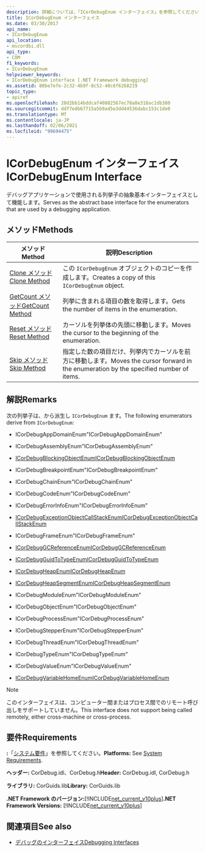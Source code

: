 ```yaml
---
description: 詳細については、「ICorDebugEnum インターフェイス」を参照してください。
title: ICorDebugEnum インターフェイス
ms.date: 03/30/2017
api_name:
- ICorDebugEnum
api_location:
- mscordbi.dll
api_type:
- COM
f1_keywords:
- ICorDebugEnum
helpviewer_keywords:
- ICorDebugEnum interface [.NET Framework debugging]
ms.assetid: 80be7efe-2c32-4b9f-8c52-40c6f6268219
topic_type:
- apiref
ms.openlocfilehash: 20d2bb14bddcaf40802567ec78a8e318ac1db380
ms.sourcegitcommit: ddf7edb67715a5b9a45e3dd44536dabc153c1de0
ms.translationtype: MT
ms.contentlocale: ja-JP
ms.lasthandoff: 02/06/2021
ms.locfileid: "99694475"
---
```

# <a name="icordebugenum-interface"></a><span data-ttu-id="9e72e-103">ICorDebugEnum インターフェイス</span><span class="sxs-lookup"><span data-stu-id="9e72e-103">ICorDebugEnum Interface</span></span>

<span data-ttu-id="9e72e-104">デバッグアプリケーションで使用される列挙子の抽象基本インターフェイスとして機能します。</span><span class="sxs-lookup"><span data-stu-id="9e72e-104">Serves as the abstract base interface for the enumerators that are used by a debugging application.</span></span>  
  
## <a name="methods"></a><span data-ttu-id="9e72e-105">メソッド</span><span class="sxs-lookup"><span data-stu-id="9e72e-105">Methods</span></span>  
  
|<span data-ttu-id="9e72e-106">メソッド</span><span class="sxs-lookup"><span data-stu-id="9e72e-106">Method</span></span>|<span data-ttu-id="9e72e-107">説明</span><span class="sxs-lookup"><span data-stu-id="9e72e-107">Description</span></span>|  
|------------|-----------------|  
|[<span data-ttu-id="9e72e-108">Clone メソッド</span><span class="sxs-lookup"><span data-stu-id="9e72e-108">Clone Method</span></span>](icordebugenum-clone-method.md)|<span data-ttu-id="9e72e-109">この `ICorDebugEnum` オブジェクトのコピーを作成します。</span><span class="sxs-lookup"><span data-stu-id="9e72e-109">Creates a copy of this `ICorDebugEnum` object.</span></span>|  
|[<span data-ttu-id="9e72e-110">GetCount メソッド</span><span class="sxs-lookup"><span data-stu-id="9e72e-110">GetCount Method</span></span>](icordebugenum-getcount-method.md)|<span data-ttu-id="9e72e-111">列挙に含まれる項目の数を取得します。</span><span class="sxs-lookup"><span data-stu-id="9e72e-111">Gets the number of items in the enumeration.</span></span>|  
|[<span data-ttu-id="9e72e-112">Reset メソッド</span><span class="sxs-lookup"><span data-stu-id="9e72e-112">Reset Method</span></span>](icordebugenum-reset-method.md)|<span data-ttu-id="9e72e-113">カーソルを列挙体の先頭に移動します。</span><span class="sxs-lookup"><span data-stu-id="9e72e-113">Moves the cursor to the beginning of the enumeration.</span></span>|  
|[<span data-ttu-id="9e72e-114">Skip メソッド</span><span class="sxs-lookup"><span data-stu-id="9e72e-114">Skip Method</span></span>](icordebugenum-skip-method.md)|<span data-ttu-id="9e72e-115">指定した数の項目だけ、列挙内でカーソルを前方に移動します。</span><span class="sxs-lookup"><span data-stu-id="9e72e-115">Moves the cursor forward in the enumeration by the specified number of items.</span></span>|  
  
## <a name="remarks"></a><span data-ttu-id="9e72e-116">解説</span><span class="sxs-lookup"><span data-stu-id="9e72e-116">Remarks</span></span>  

 <span data-ttu-id="9e72e-117">次の列挙子は、から派生し `ICorDebugEnum` ます。</span><span class="sxs-lookup"><span data-stu-id="9e72e-117">The following enumerators derive from `ICorDebugEnum`:</span></span>  
  
- <span data-ttu-id="9e72e-118">ICorDebugAppDomainEnum</span><span class="sxs-lookup"><span data-stu-id="9e72e-118">"ICorDebugAppDomainEnum"</span></span>  
  
- <span data-ttu-id="9e72e-119">ICorDebugAssemblyEnum</span><span class="sxs-lookup"><span data-stu-id="9e72e-119">"ICorDebugAssemblyEnum"</span></span>  
  
- [<span data-ttu-id="9e72e-120">ICorDebugBlockingObjectEnum</span><span class="sxs-lookup"><span data-stu-id="9e72e-120">ICorDebugBlockingObjectEnum</span></span>](icordebugblockingobjectenum-interface.md)  
  
- <span data-ttu-id="9e72e-121">ICorDebugBreakpointEnum</span><span class="sxs-lookup"><span data-stu-id="9e72e-121">"ICorDebugBreakpointEnum"</span></span>  
  
- <span data-ttu-id="9e72e-122">ICorDebugChainEnum</span><span class="sxs-lookup"><span data-stu-id="9e72e-122">"ICorDebugChainEnum"</span></span>  
  
- <span data-ttu-id="9e72e-123">ICorDebugCodeEnum</span><span class="sxs-lookup"><span data-stu-id="9e72e-123">"ICorDebugCodeEnum"</span></span>  
  
- <span data-ttu-id="9e72e-124">ICorDebugErrorInfoEnum</span><span class="sxs-lookup"><span data-stu-id="9e72e-124">"ICorDebugErrorInfoEnum"</span></span>  
  
- [<span data-ttu-id="9e72e-125">ICorDebugExceptionObjectCallStackEnum</span><span class="sxs-lookup"><span data-stu-id="9e72e-125">ICorDebugExceptionObjectCallStackEnum</span></span>](icordebugexceptionobjectcallstackenum-interface.md)  
  
- <span data-ttu-id="9e72e-126">ICorDebugFrameEnum</span><span class="sxs-lookup"><span data-stu-id="9e72e-126">"ICorDebugFrameEnum"</span></span>  
  
- [<span data-ttu-id="9e72e-127">ICorDebugGCReferenceEnum</span><span class="sxs-lookup"><span data-stu-id="9e72e-127">ICorDebugGCReferenceEnum</span></span>](icordebuggcreferenceenum-interface.md)  
  
- [<span data-ttu-id="9e72e-128">ICorDebugGuidToTypeEnum</span><span class="sxs-lookup"><span data-stu-id="9e72e-128">ICorDebugGuidToTypeEnum</span></span>](icordebugguidtotypeenum-interface.md)  
  
- [<span data-ttu-id="9e72e-129">ICorDebugHeapEnum</span><span class="sxs-lookup"><span data-stu-id="9e72e-129">ICorDebugHeapEnum</span></span>](icordebugheapenum-interface.md)  
  
- [<span data-ttu-id="9e72e-130">ICorDebugHeapSegmentEnum</span><span class="sxs-lookup"><span data-stu-id="9e72e-130">ICorDebugHeapSegmentEnum</span></span>](icordebugheapsegmentenum-interface.md)  
  
- <span data-ttu-id="9e72e-131">ICorDebugModuleEnum</span><span class="sxs-lookup"><span data-stu-id="9e72e-131">"ICorDebugModuleEnum"</span></span>  
  
- <span data-ttu-id="9e72e-132">ICorDebugObjectEnum</span><span class="sxs-lookup"><span data-stu-id="9e72e-132">"ICorDebugObjectEnum"</span></span>  
  
- <span data-ttu-id="9e72e-133">ICorDebugProcessEnum</span><span class="sxs-lookup"><span data-stu-id="9e72e-133">"ICorDebugProcessEnum"</span></span>  
  
- <span data-ttu-id="9e72e-134">ICorDebugStepperEnum</span><span class="sxs-lookup"><span data-stu-id="9e72e-134">"ICorDebugStepperEnum"</span></span>  
  
- <span data-ttu-id="9e72e-135">ICorDebugThreadEnum</span><span class="sxs-lookup"><span data-stu-id="9e72e-135">"ICorDebugThreadEnum"</span></span>  
  
- <span data-ttu-id="9e72e-136">ICorDebugTypeEnum</span><span class="sxs-lookup"><span data-stu-id="9e72e-136">"ICorDebugTypeEnum"</span></span>  
  
- <span data-ttu-id="9e72e-137">ICorDebugValueEnum</span><span class="sxs-lookup"><span data-stu-id="9e72e-137">"ICorDebugValueEnum"</span></span>  
  
- [<span data-ttu-id="9e72e-138">ICorDebugVariableHomeEnum</span><span class="sxs-lookup"><span data-stu-id="9e72e-138">ICorDebugVariableHomeEnum</span></span>](icordebugvariablehomeenum-interface.md)  
  
> [!NOTE]
> <span data-ttu-id="9e72e-139">このインターフェイスは、コンピューター間またはプロセス間でのリモート呼び出しをサポートしていません。</span><span class="sxs-lookup"><span data-stu-id="9e72e-139">This interface does not support being called remotely, either cross-machine or cross-process.</span></span>  
  
## <a name="requirements"></a><span data-ttu-id="9e72e-140">要件</span><span class="sxs-lookup"><span data-stu-id="9e72e-140">Requirements</span></span>  

 <span data-ttu-id="9e72e-141">**:**「[システム要件](../../get-started/system-requirements.md)」を参照してください。</span><span class="sxs-lookup"><span data-stu-id="9e72e-141">**Platforms:** See [System Requirements](../../get-started/system-requirements.md).</span></span>  
  
 <span data-ttu-id="9e72e-142">**ヘッダー:** CorDebug.idl、CorDebug.h</span><span class="sxs-lookup"><span data-stu-id="9e72e-142">**Header:** CorDebug.idl, CorDebug.h</span></span>  
  
 <span data-ttu-id="9e72e-143">**ライブラリ:** CorGuids.lib</span><span class="sxs-lookup"><span data-stu-id="9e72e-143">**Library:** CorGuids.lib</span></span>  
  
 <span data-ttu-id="9e72e-144">**.NET Framework のバージョン:**[!INCLUDE[net_current_v10plus](../../../../includes/net-current-v10plus-md.md)]</span><span class="sxs-lookup"><span data-stu-id="9e72e-144">**.NET Framework Versions:** [!INCLUDE[net_current_v10plus](../../../../includes/net-current-v10plus-md.md)]</span></span>  
  
## <a name="see-also"></a><span data-ttu-id="9e72e-145">関連項目</span><span class="sxs-lookup"><span data-stu-id="9e72e-145">See also</span></span>

- [<span data-ttu-id="9e72e-146">デバッグのインターフェイス</span><span class="sxs-lookup"><span data-stu-id="9e72e-146">Debugging Interfaces</span></span>](debugging-interfaces.md)

